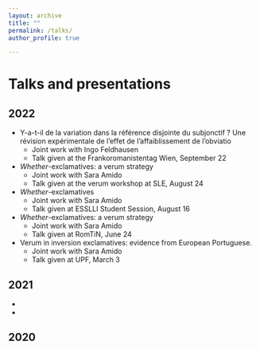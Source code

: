 ```yaml
---
layout: archive
title: ""
permalink: /talks/
author_profile: true

---
```


Talks and presentations
======

2022
----
- Y-a-t-il de la variation dans la référence disjointe du subjonctif ? Une révision expérimentale de l’effet de l’affaiblissement de l’obviatio
  - Joint work with Ingo Feldhausen
  - Talk given at the Frankoromanistentag Wien, September 22
- *Whether*-exclamatives: a verum strategy
  - Joint work with Sara Amido
  - Talk given at the verum workshop at SLE, August 24
- *Whether*-exclamatives
  - Joint work with Sara Amido
  - Talk given at ESSLLI Student Session, August 16
- *Whether*-exclamatives: a verum strategy
  - Joint work with Sara Amido
  - Talk given at RomTiN, June 24
- Verum in inversion exclamatives: evidence from European Portuguese.
  - Joint work with Sara Amido
  - Talk given at UPF, March 3

2021
----
- 
-

2020
----

